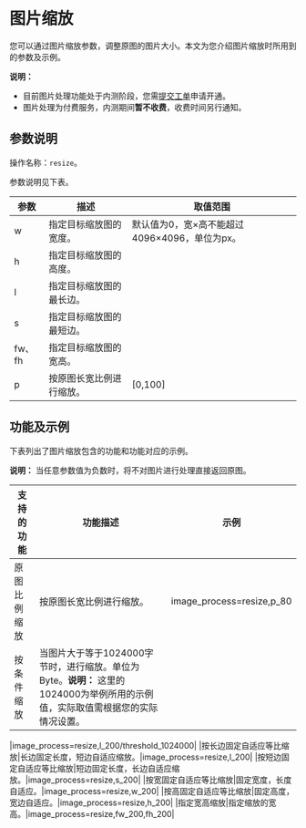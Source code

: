 # 图片缩放

您可以通过图片缩放参数，调整原图的图片大小。本文为您介绍图片缩放时所用到的参数及示例。

**说明：**

-   目前图片处理功能处于内测阶段，您需[提交工单](https://workorder-intl.console.aliyun.com/?spm=5176.2020520001.aliyun_topbar.18.dbd44bd3e4f845#/ticket/createIndex)申请开通。
-   图片处理为付费服务，内测期间**暂不收费**，收费时间另行通知。

## 参数说明

操作名称：`resize`。

参数说明见下表。

|参数|描述|取值范围|
|--|--|----|
|w|指定目标缩放图的宽度。|默认值为0，宽×高不能超过4096×4096，单位为px。|
|h|指定目标缩放图的高度。|
|l|指定目标缩放图的最长边。|
|s|指定目标缩放图的最短边。|
|fw、fh|指定目标缩放图的宽高。|
|p|按原图长宽比例进行缩放。|\[0,100\]|

## 功能及示例

下表列出了图片缩放包含的功能和功能对应的示例。

**说明：** 当任意参数值为负数时，将不对图片进行处理直接返回原图。

|支持的功能|功能描述|示例|
|-----|----|--|
|原图比例缩放|按原图长宽比例进行缩放。|image\_process=resize,p\_80|
|按条件缩放|当图片大于等于1024000字节时，进行缩放。单位为Byte。**说明：** 这里的1024000为举例所用的示例值，实际取值需根据您的实际情况设置。

|image\_process=resize,l\_200/threshold\_1024000|
|按长边固定自适应等比缩放|长边固定长度，短边自适应缩放。|image\_process=resize,l\_200|
|按短边固定自适应等比缩放|短边固定长度，长边自适应缩放。|image\_process=resize,s\_200|
|按宽固定自适应等比缩放|固定宽度，长度自适应。|image\_process=resize,w\_200|
|按高固定自适应等比缩放|固定高度，宽边自适应。|image\_process=resize,h\_200|
|指定宽高缩放|指定缩放的宽高。|image\_process=resize,fw\_200,fh\_200|

